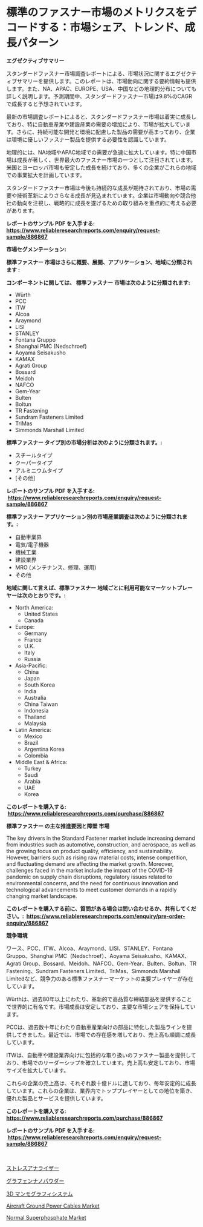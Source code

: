 <p><h1>標準のファスナー市場のメトリクスをデコードする：市場シェア、トレンド、成長パターン</h1></p><p><strong>エグゼクティブサマリー</strong></p>
<p><p>スタンダードファスナー市場調査レポートによる、市場状況に関するエグゼクティブサマリーを提供します。このレポートは、市場動向に関する要約情報も提供します。また、NA、APAC、EUROPE、USA、中国などの地理的分布についても詳しく説明します。予測期間中、スタンダードファスナー市場は9.8%のCAGRで成長すると予想されています。</p><p>最新の市場調査レポートによると、スタンダードファスナー市場は着実に成長しており、特に自動車産業や建設産業の需要の増加により、市場が拡大しています。さらに、持続可能な開発と環境に配慮した製品の需要が高まっており、企業は環境に優しいファスナー製品を提供する必要性を認識しています。</p><p>地理的には、NA地域やAPAC地域での需要が急速に拡大しています。特に中国市場は成長が著しく、世界最大のファスナー市場の一つとして注目されています。米国とヨーロッパ市場も安定した成長を続けており、多くの企業がこれらの地域での事業拡大を計画しています。</p><p>スタンダードファスナー市場は今後も持続的な成長が期待されており、市場の需要や技術革新によりさらなる成長が見込まれています。企業は市場動向や競合他社の動向を注視し、戦略的に成長を遂げるための取り組みを重点的に考える必要があります。</p></p>
<p><strong>レポートのサンプル PDF を入手する: <a href="https://www.reliableresearchreports.com/enquiry/request-sample/886867">https://www.reliableresearchreports.com/enquiry/request-sample/886867</a></strong></p>
<p><strong>市場セグメンテーション:</strong></p>
<p><strong> 標準ファスナー 市場はさらに概要、展開、アプリケーション、地域に分類されます :</strong></p>
<p><strong>コンポーネントに関しては、 標準ファスナー 市場は次のように分類されます: &nbsp;</strong></p>
<p><ul><li>Würth</li><li>PCC</li><li>ITW</li><li>Alcoa</li><li>Araymond</li><li>LISI</li><li>STANLEY</li><li>Fontana Gruppo</li><li>Shanghai PMC (Nedschroef)</li><li>Aoyama Seisakusho</li><li>KAMAX</li><li>Agrati Group</li><li>Bossard</li><li>Meidoh</li><li>NAFCO</li><li>Gem-Year</li><li>Bulten</li><li>Boltun</li><li>TR Fastening</li><li>Sundram Fasteners Limited</li><li>TriMas</li><li>Simmonds Marshall Limited</li></ul></p>
<p><strong> 標準ファスナー タイプ別の市場分析は次のように分類されます。:</strong></p>
<p><ul><li>スチールタイプ</li><li>クーパータイプ</li><li>アルミニウムタイプ</li><li>[その他]</li></ul></p>
<p><strong>レポートのサンプル PDF を入手する: &nbsp;<a href="https://www.reliableresearchreports.com/enquiry/request-sample/886867">https://www.reliableresearchreports.com/enquiry/request-sample/886867</a></strong></p>
<p><strong> 標準ファスナー アプリケーション別の市場産業調査は次のように分類されます。:</strong></p>
<p><ul><li>自動車業界</li><li>電気/電子機器</li><li>機械工業</li><li>建設業界</li><li>MRO (メンテナンス、修理、運用)</li><li>その他</li></ul></p>
<p><strong>地域に関して言えば、標準ファスナー 地域ごとに利用可能なマーケットプレーヤーは次のとおりです。:</strong></p>
<p><ul>
    <li>
        North America:
        <ul>
            <li>United States</li>
            <li>Canada</li>
        </ul>
    </li>
    <li>
        Europe:
        <ul>
            <li>Germany</li>
            <li>France</li>
            <li>U.K.</li>
            <li>Italy</li>
            <li>Russia</li>
        </ul>
    </li>
    <li>
        Asia-Pacific:
        <ul>
            <li>China</li>
            <li>Japan</li>
            <li>South Korea</li>
            <li>India</li>
            <li>Australia</li>
            <li>China Taiwan</li>
            <li>Indonesia</li>
            <li>Thailand</li>
            <li>Malaysia</li>
        </ul>
    </li>
    <li>
        Latin America:
        <ul>
            <li>Mexico</li>
            <li>Brazil</li>
            <li>Argentina Korea</li>
            <li>Colombia</li>
        </ul>
    </li>
    <li>
        Middle East & Africa:
        <ul>
            <li>Turkey</li>
            <li>Saudi</li>
            <li>Arabia</li>
            <li>UAE</li>
            <li>Korea</li>
        </ul>
    </li>
    </ul></p>
<p><strong>このレポートを購入する: &nbsp;<a href="https://www.reliableresearchreports.com/purchase/886867">https://www.reliableresearchreports.com/purchase/886867</a></strong></p>
<p><strong>標準ファスナー の主な推進要因と障壁 市場</strong></p>
<p><p>The key drivers in the Standard Fastener market include increasing demand from industries such as automotive, construction, and aerospace, as well as the growing focus on product quality, efficiency, and sustainability. However, barriers such as rising raw material costs, intense competition, and fluctuating demand are affecting the market growth. Moreover, challenges faced in the market include the impact of the COVID-19 pandemic on supply chain disruptions, regulatory issues related to environmental concerns, and the need for continuous innovation and technological advancements to meet customer demands in a rapidly changing market landscape.</p></p>
<p><strong>このレポートを購入する前に、質問がある場合は問い合わせるか、共有してください。:&nbsp; <a href="https://www.reliableresearchreports.com/enquiry/pre-order-enquiry/886867">https://www.reliableresearchreports.com/enquiry/pre-order-enquiry/886867</a></strong></p>
<p><strong>競争環境</strong></p>
<p><p>ワース、PCC、ITW、Alcoa、Araymond、LISI、STANLEY、Fontana Gruppo、Shanghai PMC（Nedschroef）、Aoyama Seisakusho、KAMAX、Agrati Group、Bossard、Meidoh、NAFCO、Gem-Year、Bulten、Boltun、TR Fastening、Sundram Fasteners Limited、TriMas、Simmonds Marshall Limitedなど、競争力のある標準ファスナーマーケットの主要プレイヤーが存在しています。</p><p>Würthは、過去80年以上にわたり、革新的で高品質な締結部品を提供することで世界的に有名です。市場成長は安定しており、主要な市場シェアを保持しています。</p><p>PCCは、過去数十年にわたり自動車産業向けの部品に特化した製品ラインを提供してきました。最近では、市場での存在感を増しており、売上高も順調に成長しています。</p><p>ITWは、自動車や建設業界向けに包括的な取り扱いのファスナー製品を提供しており、市場でのリーダーシップを確立しています。売上高も安定しており、市場サイズを拡大しています。</p><p>これらの企業の売上高は、それぞれ数十億ドルに達しており、毎年安定的に成長しています。これらの企業は、業界内でトッププレイヤーとしての地位を築き、優れた製品とサービスを提供しています。</p></p>
<p><strong>このレポートを購入する: &nbsp; <a href="https://www.reliableresearchreports.com/purchase/886867">https://www.reliableresearchreports.com/purchase/886867</a></strong></p>
<p><strong>レポートのサンプル PDF を入手する: &nbsp;<a href="https://www.reliableresearchreports.com/enquiry/request-sample/886867">https://www.reliableresearchreports.com/enquiry/request-sample/886867</a></strong><strong></strong></p>
<p>&nbsp;</p>
<p><p><a href="https://medium.com/@skylarreilly36/%E3%82%B9%E3%83%88%E3%83%AC%E3%82%B9%E3%82%A2%E3%83%8A%E3%83%A9%E3%82%A4%E3%82%B6%E3%83%BC%E5%B8%82%E5%A0%B4%E3%81%AE%E8%A6%8F%E6%A8%A1-cagr-%E3%83%88%E3%83%AC%E3%83%B3%E3%83%89-2024%E5%B9%B4%E3%81%8B%E3%82%892030%E5%B9%B4%E3%81%BE%E3%81%A7-9085ddf583cd">ストレスアナライザー</a></p><p><a href="https://github.com/ReganWisoky2023/Market-Research-Report-List-1/blob/main/206082716180.md">グラフェンナノパウダー</a></p><p><a href="https://github.com/cbigkbh02719/Market-Research-Report-List-1/blob/main/810233216179.md">3D マンモグラフィシステム</a></p><p><a href="https://github.com/provorikovar/Market-Research-Report-List-3/blob/main/aircraft-ground-power-cables-market.md">Aircraft Ground Power Cables Market</a></p><p><a href="https://skillful-vermicelli-b89.notion.site/Normal-Superphosphate-Market-Research-Report-Forecasted-for-Period-from-2024-2031-by-Market-Type--3f240eb4f7f64004a0d142dce78537eb">Normal Superphosphate Market</a></p></p>
